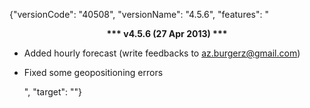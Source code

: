 ﻿{"versionCode": "40508", 
"versionName": "4.5.6", 
"features": "<center><strong>*** v4.5.6 (27 Apr 2013) ***</strong></center><p>
* Added hourly forecast (write feedbacks to az.burgerz@gmail.com)<p>
* Fixed some geopositioning errors<p>",
"target": ""}
